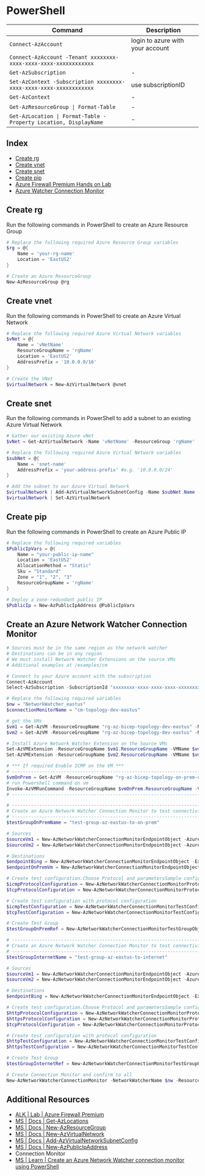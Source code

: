 # PowerShell

| Command                                                            | Description                      |
| ------------------------------------------------------------------ | -------------------------------- |
| `Connect-AzAccount`                                                | login to azure with your account |
| `Connect-AzAccount -Tenant xxxxxxxx-xxxx-xxxx-xxxx-xxxxxxxxxxxx`   |                                  |
| `Get-AzSubscription`                                               | -                                |
| `Set-AzContext -Subscription xxxxxxxx-xxxx-xxxx-xxxx-xxxxxxxxxxxx` | use subscriptionID               |
| `Get-AzContext`                                                    | -                                |
| `Get-AzResourceGroup \| Format-Table`                              | -                                |
| `Get-AzLocation \| Format-Table -Property Location, DisplayName`   | -                                |

## Index

- [Create rg][100]
- [Create vnet][101]
- [Create snet][102]
- [Create pip][103]
- [Azure Firewall Premium Hands on Lab][6]
- [Azure Watcher Connection Monitor][104]

## Create rg

Run the following commands in PowerShell to create an Azure Resource Group

```PowerShell
# Replace the following required Azure Resource Group variables
$rg = @{
    Name = 'your-rg-name'
    Location = 'EastUS2'
}

# Create an Azure ResourceGroup
New-AzResourceGroup @rg
```

## Create vnet

Run the following commands in PowerShell to create an Azure Virtual Network

```PowerShell
# Replace the following required Azure Virtual Network variables
$vNet = @{
    Name = 'vNetName'
    ResourceGroupName = 'rgName'
    Location = 'EastUS2'
    AddressPrefix = '10.0.0.0/16'
}

# Create the VNet
$virtualNetwork = New-AzVirtualNetwork @vnet
```

## Create snet

Run the following commands in PowerShell to add a subnet to an existing Azure Virtual Network

```PowerShell
# Gather our existing Azure vNet
$vNet = Get-AzVirtualNetwork -Name 'vNetName' -ResourceGroup 'rgName'

# Replace the following required Azure Virtual Network variables
$subNet = @{
    Name = 'snet-name'
    AddressPrefix = 'your-address-prefix' #e.g. '10.0.0.0/24'
}

# Add the subnet to our Azure Virtual Network
$virtualNetwork | Add-AzVirtualNetworkSubnetConfig -Name $subNet.Name -AddressPrefix $subNet.AddressPrefix
$virtualNetwork | Set-AzVirtualNetwork
```

## Create pip

Run the following commands in PowerShell to create an Azure Public IP

```PowerShell
# Replace the following required variables
$PublicIpVars = @{
    Name = "your-public-ip-name"
    Location = 'EastUS2'
    AllocationMethod = "Static"
    Sku = "Standard"
    Zone = "1", "2", "3"
    ResourceGroupName = 'rgName'
}

# Deploy a zone-redundant public IP
$PublicIp = New-AzPublicIpAddress @PublicIpVars
```

## Create an Azure Network Watcher Connection Monitor

```PowerShell
# Sources must be in the same region as the network watcher
# Destinations can be in any region
# We must install Network Watcher Extensions on the source VMs
# Additional examples at /examples/cm

# Connect to your Azure account with the subscription
Connect-AzAccount
Select-AzSubscription -SubscriptionId "xxxxxxxx-xxxx-xxxx-xxxx-xxxxxxxxxxxx"

# Replace the following required variables
$nw = "NetworkWatcher_eastus"
$connectionMonitorName = "cm-topology-dev-eastus"

# get the VMs
$vm1 = Get-AzVM -ResourceGroupName "rg-az-bicep-topology-dev-eastus" -Name "vm-spoke-1-a827"
$vm2 = Get-AzVM -ResourceGroupName "rg-az-bicep-topology-dev-eastus" -Name "vm-spoke-n-8d4a"

# Install Azure Network Watcher Extension on the Source VMs
Set-AzVMExtension -ResourceGroupName $vm1.ResourceGroupName -VMName $vm1.Name -Name "NetworkWatcherAgentWindows" -Publisher "Microsoft.Azure.NetworkWatcher" -ExtensionType "NetworkWatcherAgentWindows" -TypeHandlerVersion "1.4" -EnableAutomaticUpgrade $true
Set-AzVMExtension -ResourceGroupName $vm2.ResourceGroupName -VMName $vm2.Name -Name "NetworkWatcherAgentWindows" -Publisher "Microsoft.Azure.NetworkWatcher" -ExtensionType "NetworkWatcherAgentWindows" -TypeHandlerVersion "1.4" -EnableAutomaticUpgrade $true

# *** If required Enable ICMP on the VM ***
# ------------------------------------------------------------------------------------------------
$vmOnPrem = Get-AzVM -ResourceGroupName "rg-az-bicep-topology-on-prem-dev-eastus" -Name "vm-on-prem-1-02"
# run Powershell command on vm
Invoke-AzVMRunCommand -ResourceGroupName $vmOnPrem.ResourceGroupName -VMName $vmOnPrem.Name -CommandId 'RunPowerShellScript' -ScriptPath 'ps\enable_icmp.ps1'
# ------------------------------------------------------------------------------------------------

# ------------------------------------------------------------------------------------------------
# Create an Azure Network Watcher Connection Monitor to test connectivity to on-premises
# ------------------------------------------------------------------------------------------------
$testGroupOnPremName = "test-group-az-eastus-to-on-prem"

# Sources
$sourceVm1 = New-AzNetworkWatcherConnectionMonitorEndpointObject -AzureVM -Name "$($vm1.Name)-$($vm1.Location)" -ResourceID $vm1.id
$sourceVm2 = New-AzNetworkWatcherConnectionMonitorEndpointObject -AzureVM -Name "$($vm2.Name)-$($vm2.Location)" -ResourceID $vm2.id

# Destinations
$endpointBing = New-AzNetworkWatcherConnectionMonitorEndpointObject -ExternalAddress -Name "Bing" -Address www.bing.com
$endpointOnPremVm = New-AzNetworkWatcherConnectionMonitorEndpointObject -ExternalAddress -Name "vm-on-prem-1-02" -Address 192.168.1.244

# Create test configuration.Choose Protocol and parametersSample configs below.
$icmpProtocolConfiguration = New-AzNetworkWatcherConnectionMonitorProtocolConfigurationObject -IcmpProtocol
$tcpProtocolConfiguration = New-AzNetworkWatcherConnectionMonitorProtocolConfigurationObject -TcpProtocol -Port 3389

# Create test configuration with protocol configuration
$icmpTestConfiguration = New-AzNetworkWatcherConnectionMonitorTestConfigurationObject -Name icmp-tc -TestFrequencySec 60 -ProtocolConfiguration $icmpProtocolConfiguration -SuccessThresholdChecksFailedPercent 5 -SuccessThresholdRoundTripTimeMs 100
$tcpTestConfiguration = New-AzNetworkWatcherConnectionMonitorTestConfigurationObject -Name tcp-tc -TestFrequencySec 60 -ProtocolConfiguration $tcpProtocolConfiguration -SuccessThresholdChecksFailedPercent 20 -SuccessThresholdRoundTripTimeMs 100

# Create Test Group
$testGroupOnPremRef = New-AzNetworkWatcherConnectionMonitorTestGroupObject -Name $testGroupOnPremName -TestConfiguration $tcpTestConfiguration, $icmpTestConfiguration -Source $sourceVm1, $sourceVm2 -Destination $endpointOnPremVm

# ------------------------------------------------------------------------------------------------
# Create an Azure Network Watcher Connection Monitor to test connectivity to the Internet
# ------------------------------------------------------------------------------------------------
$testGroupInternetName = "test-group-az-eastus-to-internet"

# Sources
$sourceVm1 = New-AzNetworkWatcherConnectionMonitorEndpointObject -AzureVM -Name "$($vm1.Name)-$($vm1.Location)" -ResourceID $vm1.id
$sourceVm2 = New-AzNetworkWatcherConnectionMonitorEndpointObject -AzureVM -Name "$($vm2.Name)-$($vm2.Location)" -ResourceID $vm2.id

# Destinations
$endpointBing = New-AzNetworkWatcherConnectionMonitorEndpointObject -ExternalAddress -Name "Bing" -Address www.bing.com

# Create test configuration.Choose Protocol and parametersSample configs below.
$httpProtocolConfiguration = New-AzNetworkWatcherConnectionMonitorProtocolConfigurationObject -HttpProtocol -Port 80 -Method GET -RequestHeader @{Allow = "GET"} -ValidStatusCodeRange 2xx, 300-308
$httpsProtocolConfiguration = New-AzNetworkWatcherConnectionMonitorProtocolConfigurationObject -HttpProtocol -Port 443 -Method GET -RequestHeader @{Allow = "GET"} -ValidStatusCodeRange 2xx, 300-308 -PreferHTTPS
$tcpProtocolConfiguration = New-AzNetworkWatcherConnectionMonitorProtocolConfigurationObject -TcpProtocol -Port 80

# Create test configuration with protocol configuration
$httpTestConfiguration = New-AzNetworkWatcherConnectionMonitorTestConfigurationObject -Name http-tc -TestFrequencySec 60 -ProtocolConfiguration $httpProtocolConfiguration -SuccessThresholdChecksFailedPercent 20 -SuccessThresholdRoundTripTimeMs 200
$httpsTestConfiguration = New-AzNetworkWatcherConnectionMonitorTestConfigurationObject -Name https-tc -TestFrequencySec 60 -ProtocolConfiguration $httpsProtocolConfiguration -SuccessThresholdChecksFailedPercent 20 -SuccessThresholdRoundTripTimeMs 200

# Create Test Group
$testGroupInternetRef = New-AzNetworkWatcherConnectionMonitorTestGroupObject -Name $testGroupInternetName -TestConfiguration $httpTestConfiguration, $httpsTestConfiguration -Source $sourceVm1, $sourceVm2 -Destination $endpointBing

# Create Connection Monitor and confirm to all
New-AzNetworkWatcherConnectionMonitor -NetworkWatcherName $nw -ResourceGroupName NetworkWatcherRG -Name $connectionMonitorName -TestGroup $testGroupOnPremRef, $testGroupInternetRef -Force
```

## Additional Resources

- [ALK | Lab | Azure Firewall Premium][6]
- [MS | Docs | Get-AzLocations][1]
- [MS | Docs | New-AzResourceGroup][2]
- [MS | Docs | New-AzVirtualNetwork][3]
- [MS | Docs | Add-AzVirtualNetworkSubnetConfig][4]
- [MS | Docs | New-AzPublicIpAddress][5]
- Connection Monitor
- [MS | Learn | Create an Azure Network Watcher connection monitor using PowerShell][7]

<!-- Reference Links -->

[1]: https://docs.microsoft.com/en-us/powershell/module/az.resources/get-azlocation?view=azps-5.7.0
[2]: https://docs.microsoft.com/en-us/powershell/module/az.resources/new-azresourcegroup?view=azps-5.7.0
[3]: https://docs.microsoft.com/en-us/powershell/module/az.network/new-azvirtualnetwork?view=azps-5.7.0
[4]: https://docs.microsoft.com/en-us/powershell/module/az.network/add-azvirtualnetworksubnetconfig?view=azps-5.7.0
[5]: https://docs.microsoft.com/en-us/powershell/module/az.network/new-azpublicipaddress?view=azps-5.7.0
[6]: https://github.com/ArtiomLK/azure-firewall-premium-lab
[7]: https://learn.microsoft.com/en-us/azure/network-watcher/connection-monitor-create-using-powershell
[100]: #create-rg
[101]: #create-vnet
[102]: #create-snet
[103]: #create-pip
[104]: #create-an-azure-network-watcher-connection-monitor
